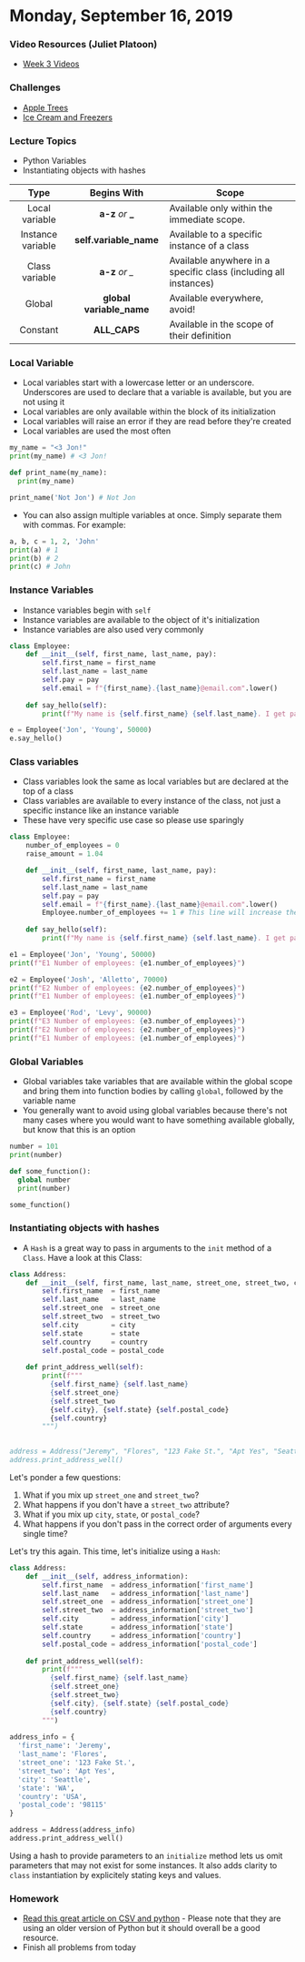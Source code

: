 Monday, September 16, 2019
====================
### Video Resources (Juliet Platoon)
- [Week 3 Videos](https://www.youtube.com/playlist?list=PLu0CiQ7bzwERYl9BQgqCObTzijFbd73Oe)

### Challenges
* [Apple Trees](https://github.com/julietplatoon/apple-trees)
* [Ice Cream and Freezers](https://github.com/julietplatoon/ice-cream-and-freezers)

### Lecture Topics
* Python Variables
* Instantiating objects with hashes

| Type             | Begins With        | Scope                                    |
|:----------------:|:------------------:|------------------------------------------|
|Local variable    | **a-z** *or* **_** | Available only within the immediate scope.
|Instance variable | **self.variable_name**              | Available to a specific instance of a class
|Class variable    | **a-z** *or* *_*             | Available anywhere in a specific class (including all instances)
|Global          | **global variable_name**       | Available everywhere, avoid!
|Constant          | **ALL_CAPS**       | Available in the scope of their definition


### Local Variable
- Local variables start with a lowercase letter or an underscore. Underscores are used to declare that a variable is available, but you are not using it
- Local variables are only available within the block of its initialization
- Local variables will raise an error if they are read before they're created
- Local variables are used the most often

```python
my_name = "<3 Jon!"
print(my_name) # <3 Jon!

def print_name(my_name):
  print(my_name)

print_name('Not Jon') # Not Jon
```
- You can also assign multiple variables at once. Simply separate them with commas. For example:

```python
a, b, c = 1, 2, 'John'
print(a) # 1
print(b) # 2
print(c) # John
```

### Instance Variables
- Instance variables begin with `self`
- Instance variables are available to the object of it's initialization
- Instance variables are also used very commonly

```python
class Employee:
    def __init__(self, first_name, last_name, pay):
        self.first_name = first_name
        self.last_name = last_name
        self.pay = pay
        self.email = f"{first_name}.{last_name}@email.com".lower()
    
    def say_hello(self):
        print(f"My name is {self.first_name} {self.last_name}. I get paid ${self.pay} and my email address is {self.email}.")

e = Employee('Jon', 'Young', 50000)
e.say_hello()
```

### Class variables
- Class variables look the same as local variables but are declared at the top of a class
- Class variables are available to every instance of the class, not just a specific instance like an instance variable
- These have very specific use case so please use sparingly

```python
class Employee:
    number_of_employees = 0
    raise_amount = 1.04

    def __init__(self, first_name, last_name, pay):
        self.first_name = first_name
        self.last_name = last_name
        self.pay = pay
        self.email = f"{first_name}.{last_name}@email.com".lower()
        Employee.number_of_employees += 1 # This line will increase the class variable "number_of_employees" across all instances of the Employee class. Note that you are calling it on the Employee class (capital E)
    
    def say_hello(self):
        print(f"My name is {self.first_name} {self.last_name}. I get paid ${self.pay} and my email address is {self.email}.")

e1 = Employee('Jon', 'Young', 50000)
print(f"E1 Number of employees: {e1.number_of_employees}")

e2 = Employee('Josh', 'Alletto', 70000)
print(f"E2 Number of employees: {e2.number_of_employees}")
print(f"E1 Number of employees: {e1.number_of_employees}")

e3 = Employee('Rod', 'Levy', 90000)
print(f"E3 Number of employees: {e3.number_of_employees}")
print(f"E2 Number of employees: {e2.number_of_employees}")
print(f"E1 Number of employees: {e1.number_of_employees}")

```

### Global Variables
- Global variables take variables that are available within the global scope and bring them into function bodies by calling `global`, followed by the variable name
- You generally want to avoid using global variables because there's not many cases where you would want to have something available globally, but know that this is an option

```python
number = 101
print(number)

def some_function():
  global number
  print(number)

some_function()
```

### Instantiating objects with hashes
* A `Hash` is a great way to pass in arguments to the `init` method of a `Class`. Have a look at this Class:

```python
class Address:
    def __init__(self, first_name, last_name, street_one, street_two, city, state, country, postal_code):
        self.first_name  = first_name
        self.last_name   = last_name
        self.street_one  = street_one
        self.street_two  = street_two
        self.city        = city
        self.state       = state
        self.country     = country
        self.postal_code = postal_code
    
    def print_address_well(self):
        print(f"""
          {self.first_name} {self.last_name}
          {self.street_one}
          {self.street_two
          {self.city}, {self.state} {self.postal_code}
          {self.country}
        """)
        

address = Address("Jeremy", "Flores", "123 Fake St.", "Apt Yes", "Seattle", "WA", "USA", "98115")
address.print_address_well()
```

Let's ponder a few questions:
1. What if you mix up `street_one` and `street_two`?
2. What happens if you don't have a `street_two` attribute?
3. What if you mix up `city`, `state`, or `postal_code`?
4. What happens if you don't pass in the correct order of arguments every single time?

Let's try this again. This time, let's initialize using a `Hash`:

```python
class Address:
    def __init__(self, address_information):
        self.first_name  = address_information['first_name']
        self.last_name   = address_information['last_name']
        self.street_one  = address_information['street_one']
        self.street_two  = address_information['street_two']
        self.city        = address_information['city']
        self.state       = address_information['state']
        self.country     = address_information['country']
        self.postal_code = address_information['postal_code']
    
    def print_address_well(self):
        print(f"""
          {self.first_name} {self.last_name}
          {self.street_one}
          {self.street_two}
          {self.city}, {self.state} {self.postal_code}
          {self.country}
        """)
        
address_info = {
  'first_name': 'Jeremy',
  'last_name': 'Flores',
  'street_one': '123 Fake St.',
  'street_two': 'Apt Yes',
  'city': 'Seattle',
  'state': 'WA',
  'country': 'USA',
  'postal_code': '98115'
}

address = Address(address_info)
address.print_address_well()
```

Using a hash to provide parameters to an `initialize` method lets us omit parameters that may not exist for some instances. It also adds clarity to `class` instantiation by explicitely stating keys and values.

### Homework
* [Read this great article on CSV and python](https://www.pythonforbeginners.com/csv/using-the-csv-module-in-python) - Please note that they are using an older version of Python but it should overall be a good resource.
* Finish all problems from today
